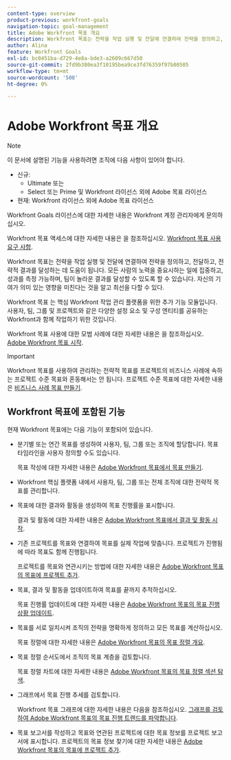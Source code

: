 ```yaml
---
content-type: overview
product-previous: workfront-goals
navigation-topic: goal-management
title: Adobe Workfront 목표 개요
description: Workfront 목표는 전략을 작업 실행 및 전달에 연결하여 전략을 정의하고, 전달하고, 전략적 결과를 달성하는 데 도움이 됩니다.
author: Alina
feature: Workfront Goals
exl-id: bc0451ba-d729-4e8a-bde3-a2609c667d50
source-git-commit: 2fd9b380ea3f10195bea9ce3fd76359f97b00505
workflow-type: tm+mt
source-wordcount: '508'
ht-degree: 0%

---
```


# Adobe Workfront 목표 개요

<!-- Audited: 1/2024 -->

<!--drafted for P&P new model: the note at the top will need to be replaced with this:

Your organization must have the following to use the functionality described in this article:

* For the legacy plan and license structure: 

  * A Pro or higher [Adobe Workfront plan](https://www.workfront.com/plans). 
  * An Adobe Workfront Goals license in addition to a Workfront license.

* For the current plan and license structure:

  * An Ultimate plan 
    
    Or
    
    An additional license for Adobe Workfront Goals for the Prime or Select Adobe Workfront plans. <is there a link we can add here for the plans and what they contain?!>

Contact your Workfront account manager to learn about a Workfront Goals license.

For additional information about access to Workfront Goals, see [Requirements to use Workfront Goals](../workfront-goals/goal-management/access-needed-for-wf-goals.md).
-->

>[!NOTE]
>
>이 문서에 설명된 기능을 사용하려면 조직에 다음 사항이 있어야 합니다.
>
>* 신규:
>   * Ultimate 또는
>   * Select 또는 Prime 및 Workfront 라이선스 외에 Adobe 목표 라이선스
>* 현재: Workfront 라이선스 외에 Adobe 목표 라이선스
>
>Workfront Goals 라이선스에 대한 자세한 내용은 Workfront 계정 관리자에게 문의하십시오.
>
>Workfront 목표 액세스에 대한 자세한 내용은 을 참조하십시오. [Workfront 목표 사용 요구 사항](../../workfront-goals/goal-management/access-needed-for-wf-goals.md).


Workfront 목표는 전략을 작업 실행 및 전달에 연결하여 전략을 정의하고, 전달하고, 전략적 결과를 달성하는 데 도움이 됩니다. 모든 사람의 노력을 중요시하는 일에 집중하고, 성과를 측정 가능하며, 팀이 놀라운 결과를 달성할 수 있도록 할 수 있습니다. 자신의 기여가 의미 있는 영향을 미친다는 것을 알고 최선을 다할 수 있다.

Workfront 목표 는 핵심 Workfront 작업 관리 플랫폼을 위한 추가 기능 모듈입니다. 사용자, 팀, 그룹 및 프로젝트와 같은 다양한 설정 요소 및 구성 엔티티를 공유하는 Workfront과 함께 작업하기 위한 것입니다.

Workfront 목표 사용에 대한 모범 사례에 대한 자세한 내용은 을 참조하십시오. [Adobe Workfront 목표 시작](../../workfront-goals/goal-management/getting-started-with-wf-goals.md).

>[!IMPORTANT]
>
>Workfront 목표를 사용하여 관리하는 전략적 목표를 프로젝트의 비즈니스 사례에 속하는 프로젝트 수준 목표와 혼동해서는 안 됩니다. 프로젝트 수준 목표에 대한 자세한 내용은 [비즈니스 사례 목표 만들기](../../manage-work/projects/define-a-business-case/create-business-case-goals.md).

## Workfront 목표에 포함된 기능

현재 Workfront 목표에는 다음 기능이 포함되어 있습니다.

* 분기별 또는 연간 목표를 생성하여 사용자, 팀, 그룹 또는 조직에 할당합니다. 목표 타임라인을 사용자 정의할 수도 있습니다.

  목표 작성에 대한 자세한 내용은 [Adobe Workfront 목표에서 목표 만들기](../../workfront-goals/goal-management/create-goals.md).

* Workfront 핵심 플랫폼 내에서 사용자, 팀, 그룹 또는 전체 조직에 대한 전략적 목표를 관리합니다.
* 목표에 대한 결과와 활동을 생성하여 목표 진행률을 표시합니다.

  결과 및 활동에 대한 자세한 내용은 [Adobe Workfront 목표에서 결과 및 활동 시작](../../workfront-goals/results-and-activities/get-started-with-results-and-activities.md).

* 기존 프로젝트를 목표와 연결하여 목표를 실제 작업에 맞춥니다. 프로젝트가 진행됨에 따라 목표도 함께 진행됩니다.

  프로젝트를 목표와 연관시키는 방법에 대한 자세한 내용은 [Adobe Workfront 목표의 목표에 프로젝트 추가](../../workfront-goals/results-and-activities/connect-projects-to-goals-overview.md).

* 목표, 결과 및 활동을 업데이트하여 목표를 끝까지 추적하십시오.

  목표 진행률 업데이트에 대한 자세한 내용은 [Adobe Workfront 목표의 목표 진행 상황 업데이트](../../workfront-goals/goal-review-and-workfront-goals-sections/check-in-goals.md).

* 목표를 서로 일치시켜 조직의 전략을 명확하게 정의하고 모든 목표를 계산하십시오.

  목표 정렬에 대한 자세한 내용은 [Adobe Workfront 목표의 목표 정렬 개요](../../workfront-goals/goal-alignment/goal-alignment-overview.md).

* 목표 정렬 순서도에서 조직의 목표 계층을 검토합니다.

  목표 정렬 차트에 대한 자세한 내용은 [Adobe Workfront 목표의 목표 정렬 섹션 탐색](../../workfront-goals/goal-alignment/navigate-goal-alignment-chart.md).

* 그래프에서 목표 진행 추세를 검토합니다.

  Workfront 목표 그래프에 대한 자세한 내용은 다음을 참조하십시오. [그래프를 검토하여 Adobe Workfront 목표의 목표 진행 트렌드를 파악합니다](../../workfront-goals/goal-review-and-workfront-goals-sections/review-goal-graphs.md).

* 목표 보고서를 작성하고 목표와 연관된 프로젝트에 대한 목표 정보를 프로젝트 보고서에 표시합니다. 프로젝트의 목표 정보 찾기에 대한 자세한 내용은 [Adobe Workfront 목표의 목표에 프로젝트 추가](../../workfront-goals/results-and-activities/connect-projects-to-goals-overview.md).



